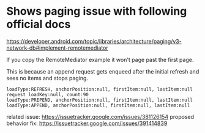 # Shows paging issue with following official docs

https://developer.android.com/topic/libraries/architecture/paging/v3-network-db#implement-remotemediator

If you copy the RemoteMediator example it won't page past the first page.

This is because an append request gets enqueed after the initial refresh and sees no items and stops paging.

```
loadType:REFRESH, anchorPosition:null, firstItem:null, lastItem:null
request loadKey:null, count:90
loadType:PREPEND, anchorPosition:null, firstItem:null, lastItem:null
loadType:APPEND, anchorPosition:null, firstItem:null, lastItem:null
```

related issue: https://issuetracker.google.com/issues/381126154
proposed behavior fix: https://issuetracker.google.com/issues/391414839

